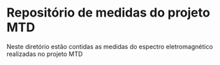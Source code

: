 # Repositório de medidas do projeto MTD

Neste diretório estão contidas as medidas do espectro eletromagnético realizadas no projeto MTD


